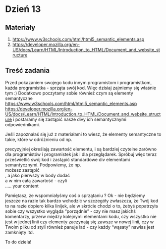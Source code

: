# Dzień 13

## Materiały

1. https://www.w3schools.com/html/html5_semantic_elements.asp
2. https://developer.mozilla.org/en-US/docs/Learn/HTML/Introduction_to_HTML/Document_and_website_structure

## Treść zadania

Przed pokazaniem swojego kodu innym programistom i programistkom, każda programistka - sprząta swój kod. 
Więc dzisiaj zajmiemy się właśnie tym  :) 
Dodatkowo poczytamy sobie również czym są elementy semantyczne https://www.w3schools.com/html/html5_semantic_elements.asp
https://developer.mozilla.org/en-US/docs/Learn/HTML/Introduction_to_HTML/Document_and_website_structure
i postaramy się zastąpić nasze divy ich semantycznymi odpowiednikami.

Jeśli zapoznałaś się już z materiałami to wiesz, że elementy semantyczne to takie, które w odróżnieniu od np. <div> precyzyjniej określają zawartość elementu, i są bardziej czytelne zarówno dla programistów i programistek jak i  dla przeglądarek. 
Spróbuj więc teraz prześwietlić swój kod i zastąpić standardowe div elementami semantycznymi. Podpowiemy, że np. <div> możesz zastąpić <section>, a jako pierwszy w body dodać <main> a w nim całą zawartość - czyli <main> ….. your content </main>

Pamiętasz, że wspomniałyśmy coś o sprzątaniu ? Ok - nie będziemy jeszcze na razie tak bardzo wchodzić w szczegóły zwłaszcza, że Twój kod to na razie dopiero kilka linijek, ale w skrócie chodzi o to, żebyś popatrzyła sobie czy wszystko wygląda “porządnie” - 
czy nie masz jakichś komentarzy, przerw między kolejnymi elementami kodu, czy wszystko nie jest w jednej linii czy elementy zaczynają się zawsze w nowej linii, czy w Twoim pliku od styli również panuje ład - czy każdy “wąsaty” nawias jest zamknięty itd.

To do dziela!
